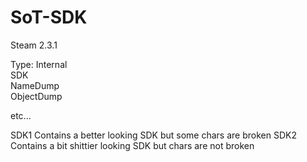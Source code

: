 # SoT-SDK


Steam 2.3.1

Type: Internal                                                                                                                                                                     
SDK                                                                                                                                                                                 
NameDump                                                                                                                                                                           
ObjectDump                                                                                                                                                                         

etc...

SDK1 Contains a better looking SDK but some chars are broken
SDK2 Contains a bit shittier looking SDK but chars are not broken
